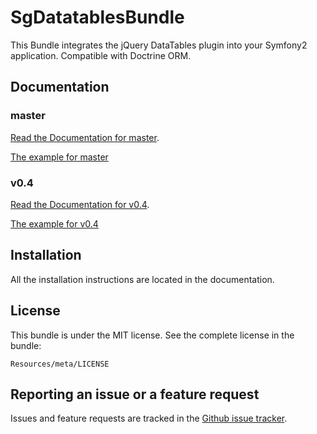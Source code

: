 # SgDatatablesBundle

This Bundle integrates the jQuery DataTables plugin into your Symfony2 application. Compatible with Doctrine ORM.

## Documentation

### master

[Read the Documentation for master](https://github.com/stwe/DatatablesBundle/blob/master/Resources/doc/index.md).

[The example for master](https://github.com/stwe/DatatablesBundle/blob/master/Resources/doc/example.md)

### v0.4

[Read the Documentation for v0.4](https://github.com/stwe/DatatablesBundle/blob/v0.4/Resources/doc/index.md).

[The example for v0.4](https://github.com/stwe/DatatablesBundle/blob/v0.4/Resources/doc/example.md)

## Installation

All the installation instructions are located in the documentation.

## License

This bundle is under the MIT license. See the complete license in the bundle:

    Resources/meta/LICENSE

## Reporting an issue or a feature request

Issues and feature requests are tracked in the [Github issue tracker](https://github.com/stwe/DatatablesBundle/issues).